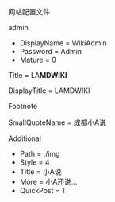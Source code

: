 网站配置文件
<!-- Users -->

admin
- DisplayName = WikiAdmin
- Password = Admin
- Mature = 0

<!-- End of Users -->


<!-- Website -->

Title = LA<b>MDWIKI</b>

DisplayTitle = LAMDWIKI

Footnote

SmallQuoteName = 成都小A说

<!-- End of Website -->


<!-- index.md -->

Additional
- Path = ./img
- Style = 4
- Title = 小A说
- More = 小A还说…
- QuickPost = 1

<!-- End of index.md -->


